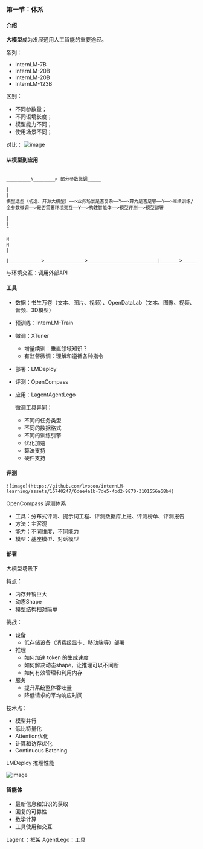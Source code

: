 ### 第一节：体系

#### 介绍

**大模型**成为发展通用人工智能的重要途经。

系列：
- InternLM-7B
- InternLM-20B
- InternLM-20B
- InternLM-123B

区别：
- 不同参数量；
- 不同语境长度；
- 模型能力不同；
- 使用场景不同；

对比：
![image](https://github.com/lvoooo/internLM-learning/assets/16740247/88c5fc08-8957-408d-9199-008b2d92e1f1)

#### 从模型到应用

```plaintext
                                                                                                                                              _________N________> 部分参数微调_____
                                                                                                                                              |                                                                                        |
模型选型（初选、开源大模型）——>业务场景是否复杂——Y——>算力是否足够——Y——>继续训练/全参数微调——>是否需要环境交互——Y——>构建智能体——>模型评测——>模型部署
                                                                                            |                                                                                                                                          |                                                                                   ^
                                                                                           N                                                                                                                                        N                                                                                   |
                                                                                            |____________>_______________>__________________________|_______>__________________________|
```

与环境交互：调用外部API
#### 工具

- 数据：书生万卷（文本、图片、视频）、OpenDataLab（文本、图像、视频、音频、3D模型）
- 预训练：InternLM-Train
- 微调：XTuner
    -  增量续训：垂直领域知识？
    -  有监督微调：理解和遵循各种指令
- 部署：LMDeploy
- 评测：OpenCompass
- 应用：LagentAgentLego

  微调工具异同：
  - 不同的任务类型
  - 不同的数据格式
  - 不同的训练引擎
  - 优化加速
  - 算法支持
  - 硬件支持

 #### 评测

    ![image](https://github.com/lvoooo/internLM-learning/assets/16740247/6dee4a1b-7de5-4bd2-9870-3101556a68b4)

OpenCompass 评测体系
- 工具：分布式评测、提示词工程、评测数据库上报、评测榜单、评测报告
- 方法：主客观
- 能力：不同维度、不同能力
- 模型：基座模型、对话模型

  
#### 部署

大模型场景下

特点：
- 内存开销巨大
- 动态Shape
- 模型结构相对简单

挑战：
- 设备
  - 低存储设备（消费级显卡、移动端等）部署
- 推理
  - 如何加速 token 的生成速度
  - 如何解决动态shape，让推理可以不间断
  - 如何有效管理和利用内存
- 服务
  - 提升系统整体吞吐量
  - 降低请求的平均响应时间

技术点：
- 模型并行
- 低比特量化
-  Attention优化
-  计算和访存优化
-  Continuous Batching

LMDeploy 推理性能

![image](https://github.com/lvoooo/internLM-learning/assets/16740247/03e4091a-56bd-4db2-a421-bf40fc137a5f)


#### 智能体
- 最新信息和知识的获取
- 回复的可靠性
- 数学计算
- 工具使用和交互

Lagent ：框架
AgentLego：工具


